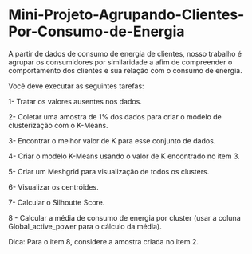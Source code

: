 # Mini-Projeto-Agrupando-Clientes-Por-Consumo-de-Energia
A partir de dados de consumo de energia de clientes, nosso trabalho é agrupar os consumidores por similaridade a afim de compreender o comportamento dos clientes e sua relação com o consumo de energia.

Você deve executar as seguintes tarefas:
    
1- Tratar os valores ausentes nos dados.

2- Coletar uma amostra de 1% dos dados para criar o modelo de clusterização com o K-Means.

3- Encontrar o melhor valor de K para esse conjunto de dados.

4- Criar o modelo K-Means usando o valor de K encontrado no item 3.

5- Criar um Meshgrid para visualização de todos os clusters.

6- Visualizar os centróides.

7- Calcular o Silhoutte Score.

8 - Calcular a média de consumo de energia por cluster (usar a coluna Global_active_power para o cálculo da média).

Dica: Para o item 8, considere a amostra criada no item 2.
